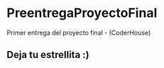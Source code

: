 # PreentregaProyectoFinal
Primer entrega del proyecto final - (CoderHouse)

## Deja tu  estrellita  :)
